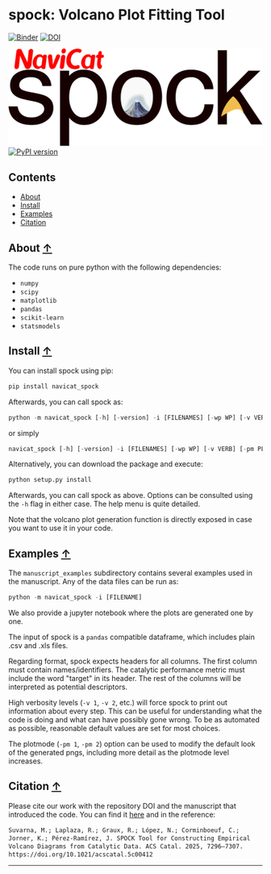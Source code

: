 spock: Volcano Plot Fitting Tool
==============================================

[![Binder](https://mybinder.org/badge_logo.svg)](https://mybinder.org/v2/gh/rlaplaza/spock/HEAD?labpath=App.ipynb)
[![DOI](https://zenodo.org/badge/764582532.svg)](https://zenodo.org/doi/10.5281/zenodo.12804607)

![spock logo](./images/spock_logo.png)
[![PyPI version](https://badge.fury.io/py/navicat-spock.svg)](https://badge.fury.io/py/navicat-spock)

## Contents
* [About](#about-)
* [Install](#install-)
* [Examples](#examples-)
* [Citation](#citation-)

## About [↑](#about)

The code runs on pure python with the following dependencies: 
- `numpy`
- `scipy`
- `matplotlib`
- `pandas`
- `scikit-learn`
- `statsmodels`

## Install [↑](#install)

You can install spock using pip:

```python
pip install navicat_spock
```

Afterwards, you can call spock as:

```python
python -m navicat_spock [-h] [-version] -i [FILENAMES] [-wp WP] [-v VERB] [-pm PLOTMODE] [-rng SEED] [-fa FA] [-is IMPUTER_STRAT] [--plot_all PREFIT] [--save_fig SAVE_FIG] [--save_csv SAVE_CSV]
```
or simply
```python
navicat_spock [-h] [-version] -i [FILENAMES] [-wp WP] [-v VERB] [-pm PLOTMODE] [-rng SEED] [-fa FA] [-is IMPUTER_STRAT] [--plot_all PREFIT] [--save_fig SAVE_FIG] [--save_csv SAVE_CSV]
```

Alternatively, you can download the package and execute:

```python 
python setup.py install
```

Afterwards, you can call spock as above. Options can be consulted using the `-h` flag in either case. The help menu is quite detailed. 

Note that the volcano plot generation function is directly exposed in case you want to use it in your code.

## Examples [↑](#examples)

The `manuscript_examples` subdirectory contains several examples used in the manuscript. Any of the data files can be run as:

```python
python -m navicat_spock -i [FILENAME]
```

We also provide a jupyter notebook where the plots are generated one by one.

The input of spock is a `pandas` compatible dataframe, which includes plain .csv and .xls files. 

Regarding format, spock expects headers for all columns. The first column must contain names/identifiers. The catalytic performance metric must include the word "target" in its header. The rest of the columns will be interpreted as potential descriptors.

High verbosity levels (`-v 1`, `-v 2`, etc.) will force spock to print out information about every step. This can be useful for understanding what the code is doing and what can have possibly gone wrong. To be as automated as possible, reasonable default values are set for most choices. 

The plotmode (`-pm 1`, `-pm 2`) option can be used to modify the default look of the generated pngs, including more detail as the plotmode level increases. 


## Citation [↑](#citation)

Please cite our work with the repository DOI and the manuscript that introduced the code. You can find it [here](https://doi.org/10.1021/acscatal.5c00412) and in the reference:

```
Suvarna, M.; Laplaza, R.; Graux, R.; López, N.; Corminboeuf, C.; Jorner, K.; Pérez-Ramírez, J. SPOCK Tool for Constructing Empirical Volcano Diagrams from Catalytic Data. ACS Catal. 2025, 7296–7307. https://doi.org/10.1021/acscatal.5c00412
```


---




